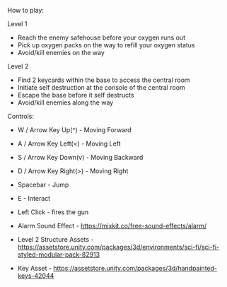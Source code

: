 How to play:

Level 1
- Reach the enemy safehouse before your oxygen runs out
- Pick up oxygen packs on the way to refill your oxygen status
- Avoid/kill enemies on the way

Level 2
- Find 2 keycards within the base to access the central room
- Initiate self destruction at the console of the central room
- Escape the base before it self destructs
- Avoid/kill enemies along the way

Controls:
- W / Arrow Key Up(^) - Moving Forward
- A / Arrow Key Left(<) - Moving Left
- S / Arrow Key Down(v) - Moving Backward
- D / Arrow Key Right(>) - Moving Right
- Spacebar - Jump
- E - Interact
- Left Click - fires the gun

- Alarm Sound Effect - https://mixkit.co/free-sound-effects/alarm/
- Level 2 Structure Assets - https://assetstore.unity.com/packages/3d/environments/sci-fi/sci-fi-styled-modular-pack-82913
- Key Asset - https://assetstore.unity.com/packages/3d/handpainted-keys-42044
